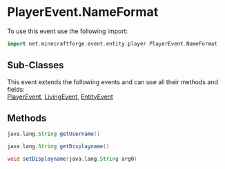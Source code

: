 # PlayerEvent.NameFormat

To use this event use the following import:
```groovy
import net.minecraftforge.event.entity.player.PlayerEvent.NameFormat
```

## Sub-Classes
This event extends the following events and can use all their methods and fields: <br>
[PlayerEvent](player_event.md), [LivingEvent](living_event.md), [EntityEvent](entity_event.md)

## Methods
```groovy
java.lang.String getUsername()
```

```groovy
java.lang.String getDisplayname()
```

```groovy
void setDisplayname(java.lang.String arg0)
```


